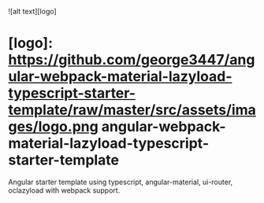 ![alt text][logo]

# [logo]: https://github.com/george3447/angular-webpack-material-lazyload-typescript-starter-template/raw/master/src/assets/images/logo.png angular-webpack-material-lazyload-typescript-starter-template

Angular starter template using typescript, angular-material, ui-router, oclazyload with webpack support.
